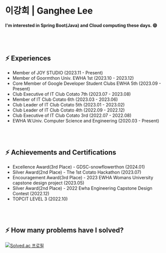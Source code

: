 # 이강희 | Ganghee Lee
#### I'm interested in Spring Boot(Java) and Cloud computing these days. 😄

</br></br>

## ⚡ Experiences
- Member of JOY STUDIO (2023.11 - Present)
- Member of Goormthon Univ. EWHA 1st (2023.10 - 2023.12)
- Core Member of Google Developer Student Clubs EWHA 5th (2023.09 - Present)
- Club Executive of IT Club Cotato 7th (2023.07 - 2023.08)
- Member of IT Club Cotato 6th (2023.03 - 2023.06)
- Club Leader of IT Club Cotato 5th (2023.01 - 2023.02)
- Club Leader of IT Club Cotato 4th (2022.09 - 2022.12)
- Club Executive of IT Club Cotato 3rd (2022.07 - 2022.08)
- EWHA W.Univ. Computer Science and Engineering (2020.03 - Present)

</br></br>

## ⚡ Achievements and Certifications
- Excellence Award(3rd Place) - GDSC-snowflowerthon (2024.01)
- Silver Award(2nd Place) - The 1st Cotato Hackathon (2023.07)
- Encouragement Award(3rd Place) - 2023 EWHA Womans University capstone design project (2023.05)
- Silver Award(2nd Place) - 2022 Ewha Engineering Capstone Design Contest (2022.12)
- TOPCIT LEVEL 3 (2022.10)

</br></br>

##  ⚡ How many problems have I solved?
 [![Solved.ac
프로필](http://mazassumnida.wtf/api/v2/generate_badge?boj=gangjjang5)](https://solved.ac/gangjjang5)
